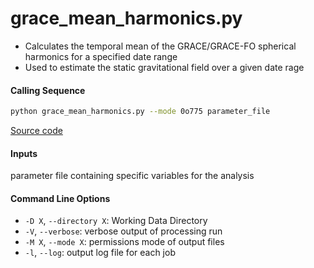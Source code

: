 grace_mean_harmonics.py
=======================

 - Calculates the temporal mean of the GRACE/GRACE-FO spherical harmonics for a specified date range
 - Used to estimate the static gravitational field over a given date rage

#### Calling Sequence
```bash
python grace_mean_harmonics.py --mode 0o775 parameter_file
```
[Source code](https://github.com/tsutterley/read-GRACE-harmonics/blob/main/scripts/grace_mean_harmonics.py)

#### Inputs
   parameter file containing specific variables for the analysis

#### Command Line Options
 - `-D X`, `--directory X`: Working Data Directory
 - `-V`, `--verbose`: verbose output of processing run
 - `-M X`, `--mode X`: permissions mode of output files
 - `-l`, `--log`: output log file for each job
